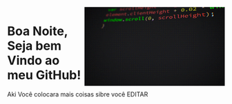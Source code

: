 <img src="gif.gif" width= "325px" align= "right">

# Boa Noite, Seja bem Vindo ao meu GitHub!
Aki Você colocara mais coisas sibre você EDITAR

<div>
  <img src="">
  <img src="">
  <img src="">
  <img src="">
</div>
